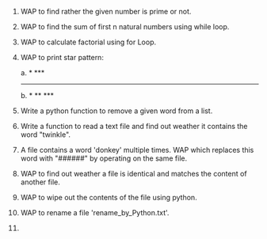 1. WAP to find rather the given number is prime or not.
2. WAP to find the sum of first n natural numbers using while loop.
3. WAP to calculate factorial using for Loop.
4. WAP to print star pattern:

    a.
        *
       ***
      *****

    b.
        *
        **
        ***

5. Write a python function to remove a given word from a list.
6. Write a function to read a text file and find out weather it contains the word "twinkle".
7. A file contains a word 'donkey' multiple times. WAP which replaces this word with "######" by operating on the same file.
8. WAP to find out weather a file is identical and matches the content of another file.
9. WAP to wipe out the contents of the file using python.
10. WAP to rename a file 'rename_by_Python.txt'.
11. 